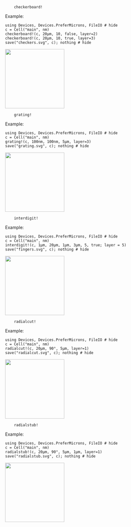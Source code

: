 ```@docs
    checkerboard!
```

Example:
```@example 1
using Devices, Devices.PreferMicrons, FileIO # hide
c = Cell("main", nm)
checkerboard!(c, 20μm, 10, false, layer=2)
checkerboard!(c, 20μm, 10, true, layer=3)
save("checkers.svg", c); nothing # hide
```
<img src="../checkers.svg" style="width:2in;"/>

```@docs
    grating!
```

Example:
```@example 2
using Devices, Devices.PreferMicrons, FileIO # hide
c = Cell("main", nm)
grating!(c, 100nm, 100nm, 5μm, layer=3)
save("grating.svg", c); nothing # hide
```
<img src="../grating.svg" style="width:2in;"/>

```@docs
    interdigit!
```

Example:
```@example 3
using Devices, Devices.PreferMicrons, FileIO # hide
c = Cell("main", nm)
interdigit!(c, 1μm, 20μm, 1μm, 3μm, 5, true; layer = 5)
save("fingers.svg", c); nothing # hide
```
<img src="../fingers.svg" style="width:2in;"/>

```@docs
    radialcut!
```

Example:
```@example 4
using Devices, Devices.PreferMicrons, FileIO # hide
c = Cell("main", nm)
radialcut!(c, 20μm, 90°, 5μm, layer=1)
save("radialcut.svg", c); nothing # hide
```
<img src="../radialcut.svg" style="width:2in;"/>

```@docs
    radialstub!
```

Example:
```@example 5
using Devices, Devices.PreferMicrons, FileIO # hide
c = Cell("main", nm)
radialstub!(c, 20μm, 90°, 5μm, 1μm, layer=1)
save("radialstub.svg", c); nothing # hide
```
<img src="../radialstub.svg" style="width:2in;"/>
